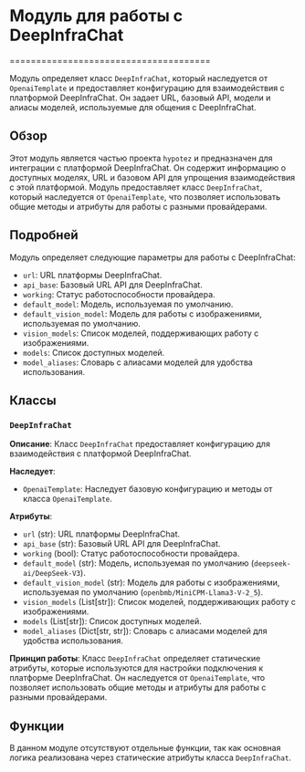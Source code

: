 # Модуль для работы с DeepInfraChat
======================================

Модуль определяет класс `DeepInfraChat`, который наследуется от `OpenaiTemplate` и предоставляет конфигурацию для взаимодействия с платформой DeepInfraChat. Он задает URL, базовый API, модели и алиасы моделей, используемые для общения с DeepInfraChat.

## Обзор

Этот модуль является частью проекта `hypotez` и предназначен для интеграции с платформой DeepInfraChat. Он содержит информацию о доступных моделях, URL и базовом API для упрощения взаимодействия с этой платформой. Модуль предоставляет класс `DeepInfraChat`, который наследуется от `OpenaiTemplate`, что позволяет использовать общие методы и атрибуты для работы с разными провайдерами.

## Подробней

Модуль определяет следующие параметры для работы с DeepInfraChat:

- `url`: URL платформы DeepInfraChat.
- `api_base`: Базовый URL API для DeepInfraChat.
- `working`: Статус работоспособности провайдера.
- `default_model`: Модель, используемая по умолчанию.
- `default_vision_model`: Модель для работы с изображениями, используемая по умолчанию.
- `vision_models`: Список моделей, поддерживающих работу с изображениями.
- `models`: Список доступных моделей.
- `model_aliases`: Словарь с алиасами моделей для удобства использования.

## Классы

### `DeepInfraChat`

**Описание**: Класс `DeepInfraChat` предоставляет конфигурацию для взаимодействия с платформой DeepInfraChat.

**Наследует**:
- `OpenaiTemplate`: Наследует базовую конфигурацию и методы от класса `OpenaiTemplate`.

**Атрибуты**:
- `url` (str): URL платформы DeepInfraChat.
- `api_base` (str): Базовый URL API для DeepInfraChat.
- `working` (bool): Статус работоспособности провайдера.
- `default_model` (str): Модель, используемая по умолчанию (`deepseek-ai/DeepSeek-V3`).
- `default_vision_model` (str): Модель для работы с изображениями, используемая по умолчанию (`openbmb/MiniCPM-Llama3-V-2_5`).
- `vision_models` (List[str]): Список моделей, поддерживающих работу с изображениями.
- `models` (List[str]): Список доступных моделей.
- `model_aliases` (Dict[str, str]): Словарь с алиасами моделей для удобства использования.

**Принцип работы**:
Класс `DeepInfraChat` определяет статические атрибуты, которые используются для настройки подключения к платформе DeepInfraChat. Он наследуется от `OpenaiTemplate`, что позволяет использовать общие методы и атрибуты для работы с разными провайдерами.

## Функции

В данном модуле отсутствуют отдельные функции, так как основная логика реализована через статические атрибуты класса `DeepInfraChat`.